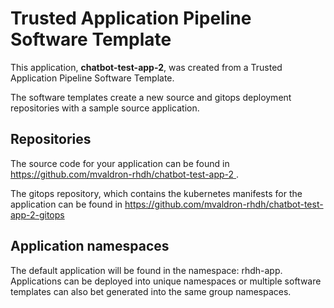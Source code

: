 # Trusted Application Pipeline Software Template

This application, **chatbot-test-app-2**, was created from a Trusted Application Pipeline Software Template.

The software templates create a new source and gitops deployment repositories with a sample source application. 

## Repositories

The source code for your application can be found in [https://github.com/mvaldron-rhdh/chatbot-test-app-2 ](https://github.com/mvaldron-rhdh/chatbot-test-app-2 ).
 
The gitops repository, which contains the kubernetes manifests for the application can be found in 
[https://github.com/mvaldron-rhdh/chatbot-test-app-2-gitops ](https://github.com/mvaldron-rhdh/chatbot-test-app-2-gitops ) 

## Application namespaces 

The default application will be found in the namespace: rhdh-app. Applications can be deployed into unique namespaces or multiple software templates can also bet generated into the same group namespaces.  